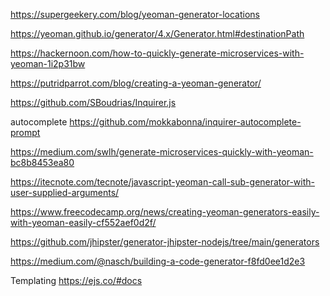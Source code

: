 https://supergeekery.com/blog/yeoman-generator-locations

https://yeoman.github.io/generator/4.x/Generator.html#destinationPath

https://hackernoon.com/how-to-quickly-generate-microservices-with-yeoman-1i2p31bw

https://putridparrot.com/blog/creating-a-yeoman-generator/


https://github.com/SBoudrias/Inquirer.js

autocomplete
https://github.com/mokkabonna/inquirer-autocomplete-prompt


https://medium.com/swlh/generate-microservices-quickly-with-yeoman-bc8b8453ea80

https://itecnote.com/tecnote/javascript-yeoman-call-sub-generator-with-user-supplied-arguments/


https://www.freecodecamp.org/news/creating-yeoman-generators-easily-with-yeoman-easily-cf552aef0d2f/


https://github.com/jhipster/generator-jhipster-nodejs/tree/main/generators


https://medium.com/@nasch/building-a-code-generator-f8fd0ee1d2e3

Templating
https://ejs.co/#docs
